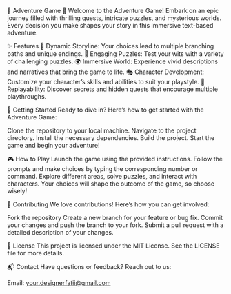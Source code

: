 🌟 Adventure Game 🌟
Welcome to the Adventure Game! Embark on an epic journey filled with thrilling quests, intricate puzzles, and mysterious worlds. Every decision you make shapes your story in this immersive text-based adventure.

✨ Features
🌈 Dynamic Storyline: Your choices lead to multiple branching paths and unique endings.
🧩 Engaging Puzzles: Test your wits with a variety of challenging puzzles.
🌍 Immersive World: Experience vivid descriptions and narratives that bring the game to life.
🎭 Character Development: Customize your character’s skills and abilities to suit your playstyle.
🔄 Replayability: Discover secrets and hidden quests that encourage multiple playthroughs.

🚀 Getting Started
Ready to dive in? Here’s how to get started with the Adventure Game:

Clone the repository to your local machine.
Navigate to the project directory.
Install the necessary dependencies.
Build the project.
Start the game and begin your adventure!

🎮 How to Play
Launch the game using the provided instructions.
Follow the prompts and make choices by typing the corresponding number or command.
Explore different areas, solve puzzles, and interact with characters.
Your choices will shape the outcome of the game, so choose wisely!

🤝 Contributing
We love contributions! Here’s how you can get involved:

Fork the repository
Create a new branch for your feature or bug fix.
Commit your changes and push the branch to your fork.
Submit a pull request with a detailed description of your changes.

📜 License
This project is licensed under the MIT License. See the LICENSE file for more details.

📬 Contact
Have questions or feedback? Reach out to us:

Email: your.designerfatii@gmail.com
